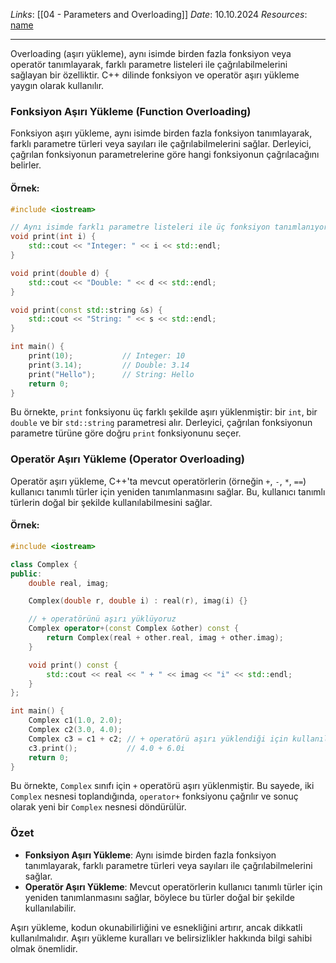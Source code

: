 *Links*: [[04 - Parameters and Overloading]]
*Date*: 10.10.2024
*Resources*: [name]()

---
Overloading (aşırı yükleme), aynı isimde birden fazla fonksiyon veya operatör tanımlayarak, farklı parametre listeleri ile çağrılabilmelerini sağlayan bir özelliktir. C++ dilinde fonksiyon ve operatör aşırı yükleme yaygın olarak kullanılır.

### Fonksiyon Aşırı Yükleme (Function Overloading)
Fonksiyon aşırı yükleme, aynı isimde birden fazla fonksiyon tanımlayarak, farklı parametre türleri veya sayıları ile çağrılabilmelerini sağlar. Derleyici, çağrılan fonksiyonun parametrelerine göre hangi fonksiyonun çağrılacağını belirler.

#### Örnek:
```cpp
#include <iostream>

// Aynı isimde farklı parametre listeleri ile üç fonksiyon tanımlanıyor
void print(int i) {
    std::cout << "Integer: " << i << std::endl;
}

void print(double d) {
    std::cout << "Double: " << d << std::endl;
}

void print(const std::string &s) {
    std::cout << "String: " << s << std::endl;
}

int main() {
    print(10);           // Integer: 10
    print(3.14);         // Double: 3.14
    print("Hello");      // String: Hello
    return 0;
}
```

Bu örnekte, `print` fonksiyonu üç farklı şekilde aşırı yüklenmiştir: bir `int`, bir `double` ve bir `std::string` parametresi alır. Derleyici, çağrılan fonksiyonun parametre türüne göre doğru `print` fonksiyonunu seçer.

### Operatör Aşırı Yükleme (Operator Overloading)
Operatör aşırı yükleme, C++'ta mevcut operatörlerin (örneğin `+`, `-`, `*`, `==`) kullanıcı tanımlı türler için yeniden tanımlanmasını sağlar. Bu, kullanıcı tanımlı türlerin doğal bir şekilde kullanılabilmesini sağlar.

#### Örnek:
```cpp
#include <iostream>

class Complex {
public:
    double real, imag;

    Complex(double r, double i) : real(r), imag(i) {}

    // + operatörünü aşırı yüklüyoruz
    Complex operator+(const Complex &other) const {
        return Complex(real + other.real, imag + other.imag);
    }

    void print() const {
        std::cout << real << " + " << imag << "i" << std::endl;
    }
};

int main() {
    Complex c1(1.0, 2.0);
    Complex c2(3.0, 4.0);
    Complex c3 = c1 + c2; // + operatörü aşırı yüklendiği için kullanılabilir
    c3.print();           // 4.0 + 6.0i
    return 0;
}
```

Bu örnekte, `Complex` sınıfı için `+` operatörü aşırı yüklenmiştir. Bu sayede, iki `Complex` nesnesi toplandığında, `operator+` fonksiyonu çağrılır ve sonuç olarak yeni bir `Complex` nesnesi döndürülür.

### Özet
- **Fonksiyon Aşırı Yükleme**: Aynı isimde birden fazla fonksiyon tanımlayarak, farklı parametre türleri veya sayıları ile çağrılabilmelerini sağlar.
- **Operatör Aşırı Yükleme**: Mevcut operatörlerin kullanıcı tanımlı türler için yeniden tanımlanmasını sağlar, böylece bu türler doğal bir şekilde kullanılabilir.

Aşırı yükleme, kodun okunabilirliğini ve esnekliğini artırır, ancak dikkatli kullanılmalıdır. Aşırı yükleme kuralları ve belirsizlikler hakkında bilgi sahibi olmak önemlidir.